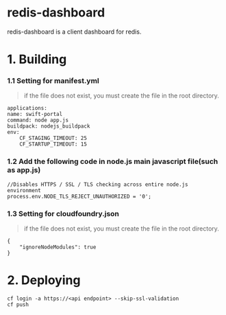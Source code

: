 redis-dashboard
================
redis-dashboard is a client dashboard for redis.

# 1. Building
### 1.1 Setting for manifest.yml
>if the file does not exist, you must create the file in the root directory. 

    applications:
    name: swift-portal
    command: node app.js
    buildpack: nodejs_buildpack
    env:
        CF_STAGING_TIMEOUT: 25
        CF_STARTUP_TIMEOUT: 15

### 1.2 Add the following code in node.js main javascript file(such as app.js)
    //Disables HTTPS / SSL / TLS checking across entire node.js environment
    process.env.NODE_TLS_REJECT_UNAUTHORIZED = '0';

### 1.3 Setting for cloudfoundry.json
>if the file does not exist, you must create the file in the root directory.

    {
        "ignoreNodeModules": true
    }


# 2. Deploying
    cf login -a https://<api endpoint> --skip-ssl-validation
    cf push